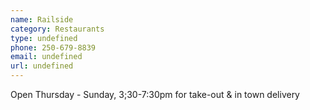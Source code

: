```yaml
---
name: Railside
category: Restaurants
type: undefined
phone: 250-679-8839
email: undefined
url: undefined
---
```


Open Thursday - Sunday, 3;30-7:30pm for take-out & in town delivery